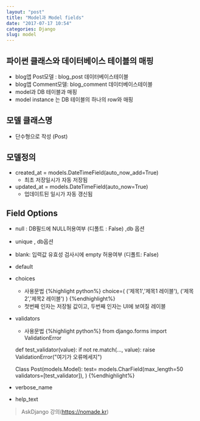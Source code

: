 ```yaml
---
layout: "post"
title: "Model과 Model fields"
date: "2017-07-17 10:54"
categories: Django
slug: model
---
```


## 파이썬 클래스와 데이터베이스 테이블의 매핑
- blog앱 Post모델 : blog_post 데이터베이스테이블
- blog앱 Comment모델: blog_comment 데이터베이스테이블
- model과 DB 테이블과 매핑
- model instance 는 DB 테이블의 하나의 row와 매핑

## 모델 클래스명
- 단수형으로 작성 (Post)

## 모델정의
- created_at = models.DateTimeField(auto_now_add=True)
  - 최초 저장일시가 자동 저장됨
- updated_at = models.DateTimeField(auto_now=True)
  - 업데이트된 일시가 자동 갱신됨

## Field Options
- null : DB필드에 NULL허용여부 (디폴트 : False) ,db 옵션
- unique , db옵션
- blank: 입력값 유효성 검사시에 empty 허용여부 (디폴트: False)
- default
- choices
  - 사용문법 {%highlight python%}
  choice=(
  ('제목1','제목1 레이블'),
  ('제목2','제목2 레이블')
  )
  {%endhighlight%}
  - 첫번째 인자는 저장될 값이고, 두번째 인자는 UI에 보여질 레이블
- validators
  - 사용문법 {%highlight python%}
  from django.forms import ValidationError

  def test_validator(value):
    if not re.match(..., value):
      raise ValidationError("여기가 오류메세지")

  Class Post(models.Model):
    test= models.CharField(max_length=50
      validators=[test_validator]),
        )
  {%endhighlight%}
- verbose_name
- help_text

> AskDjango 강의(https://nomade.kr)
